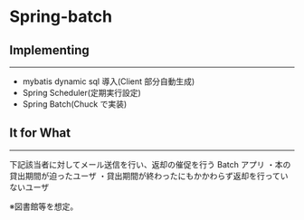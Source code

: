 # Spring-batch

## Implementing

---

- mybatis dynamic sql 導入(Client 部分自動生成)
- Spring Scheduler(定期実行設定)
- Spring Batch(Chuck で実装)

## It for What

---

下記該当者に対してメール送信を行い、返却の催促を行う Batch アプリ
・本の貸出期間が迫ったユーザ
・貸出期間が終わったにもかかわらず返却を行っていないユーザ

※図書館等を想定。
